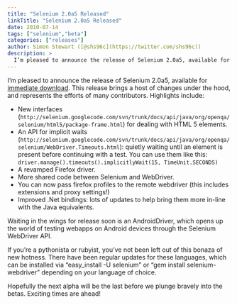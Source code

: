 ```yaml
---
title: "Selenium 2.0a5 Released"
linkTitle: "Selenium 2.0a5 Released"
date: 2010-07-14
tags: ["selenium","beta"]
categories: ["releases"]
author: Simon Stewart ([@shs96c](https://twitter.com/shs96c))
description: >
  I’m pleased to announce the release of Selenium 2.0a5, available for immediate download.
---
```


I’m pleased to announce the release of Selenium 2.0a5, available for [immediate download](http://code.google.com/p/selenium/downloads/list). This release brings a host of changes under the hood, and represents the efforts of many contributors. Highlights include:

*   New interfaces (`http://selenium.googlecode.com/svn/trunk/docs/api/java/org/openqa/selenium/html5/package-frame.html`) for dealing with HTML 5 elements.
*   An API for implicit waits (`http://selenium.googlecode.com/svn/trunk/docs/api/java/org/openqa/selenium/WebDriver.Timeouts.html`): quietly waiting until an element is present before continuing with a test. You can use them like this: `driver.manage().timeouts().implicitlyWait(15, TimeUnit.SECONDS)`
*   A revamped Firefox driver.
*   More shared code between Selenium and WebDriver.
*   You can now pass firefox profiles to the remote webdriver (this includes extensions and proxy settings!)
*   Improved .Net bindings: lots of updates to help bring them more in-line with the Java equivalents.

Waiting in the wings for release soon is an AndroidDriver, which opens up the world of testing webapps on Android devices through the Selenium WebDriver API.

If you’re a pythonista or rubyist, you’ve not been left out of this bonaza of new hotness. There have been regular updates for these languages, which can be installed via “easy\_install -U selenium” or “gem install selenium-webdriver” depending on your language of choice.

Hopefully the next alpha will be the last before we plunge bravely into the betas. Exciting times are ahead!
